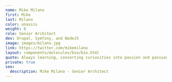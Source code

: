 ```yaml
---
name: Mike Milano
first: Mike
last: Milano
color: onassis
weight: 6
role: Senior Architect
dev: Drupal, Symfony, and NodeJS
image: images/milano.jpg
link: https://twitter.com/mikemilano
layout: components/molecules/bio/bio.html
quote: Always learning, converting curiosities into passion and passion into purpose.
private: true
seo:
  description: Mike Milano - Senior Architect
---
```

